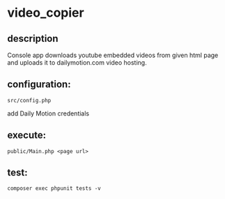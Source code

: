 # video_copier
## description
Console app downloads youtube embedded videos from given html page and uploads it to dailymotion.com video hosting.

## configuration:
```src/config.php```

add Daily Motion credentials

## execute:
```public/Main.php <page url>```

## test:
```composer exec phpunit tests -v```


